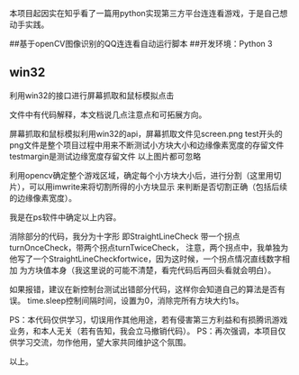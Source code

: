 本项目起因实在知乎看了一篇用python实现第三方平台连连看游戏，于是自己想动手实践。

##基于openCV图像识别的QQ连连看自动运行脚本
##开发环境：Python 3
##			win32
			
利用win32的接口进行屏幕抓取和鼠标模拟点击

文件中有代码解释，本文档说几点注意点和可拓展方向。

屏幕抓取和鼠标模拟利用win32的api，屏幕抓取文件见screen.png
test开头的png文件是整个项目过程中用来不断测试小方块大小和边缘像素宽度的存留文件
testmargin是测试边缘宽度存留文件
以上图片都可忽略

利用opencv确定整个游戏区域，确定每个小方块大小后，进行分割（这里用切片），可以用imwrite来将切割所得的小方块显示
来判断是否切割正确（包括后续的边缘像素宽度）。

我是在ps软件中确定以上内容。

消除部分的代码，我分为十字形 即StraightLineCheck 带一个拐点turnOnceCheck，带两个拐点turnTwiceCheck，
注意，两个拐点中，我单独为他写了一个StraightLineCheckfortwice，因为这时候，一个拐点情况直线数字相加
为方块值本身（我这里说的可能不清楚，看完代码后再回头看就会明白）。

如果报错，建议在新控制台测试出错部分代码，这样你会知道自己的算法是否有误。
time.sleep控制间隔时间，设置为0，消除完所有方块大约1s。

PS：本代码仅供学习，切误用作其他用途，若有侵害第三方利益和有损腾讯游戏业务，和本人无关（若有告知，我会立马撤销代码）。
PS：再次强调，本项目仅供学习交流，勿作他用，望大家共同维护这个氛围。

以上。